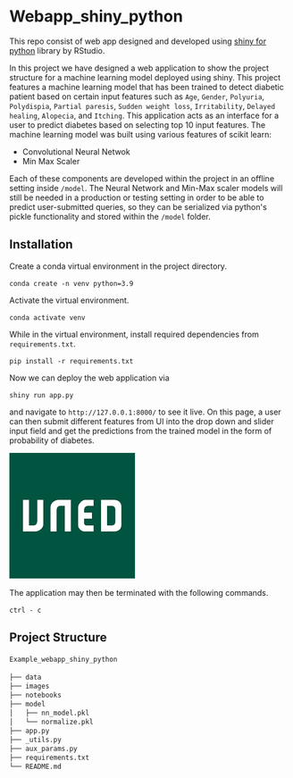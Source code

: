# Webapp_shiny_python

This repo consist of web app designed and developed using [shiny for python](https://shiny.rstudio.com/py/) library by RStudio. 

In this project we have designed a web application to show the project structure for a machine learning model deployed using shiny. This project features a machine learning model that has been trained to detect diabetic patient based on certain input features such as `Age`, `Gender`, `Polyuria`, `Polydispia`, `Partial paresis`, `Sudden weight loss`, `Irritability`, `Delayed healing`, `Alopecia`, and  `Itching`. This application acts as an interface for a user to predict diabetes based on selecting top 10 input features. The machine learning model was built using various features of scikit learn:

* Convolutional Neural Netwok
* Min Max Scaler 

Each of these components are developed within the project in an offline setting inside `/model`. 
The Neural Network and Min-Max scaler models will still be needed in a production 
or testing setting in order to be able to predict user-submitted queries, 
so they can be serialized via python's pickle functionality and stored within the `/model` folder.


## Installation

Create a conda virtual environment in the project directory.

```
conda create -n venv python=3.9
```

Activate the virtual environment.
```
conda activate venv
```

While in the virtual environment, install required dependencies from `requirements.txt`.

```
pip install -r requirements.txt
```

Now we can deploy the web application via

```
shiny run app.py
```

and navigate to `http://127.0.0.1:8000/` to see it live. On this page, a user can then submit different features from UI into the drop down and slider 
input field and get the predictions from the trained model in the form of probability of diabetes.

[![Alt text](images/uned_image.png)](https://www.youtube.com/watch?v=oTc1yVZlrIU&t=4s)

The application may then be terminated with the following commands.
```
ctrl - c
```

## Project Structure 

~~~
Example_webapp_shiny_python

├── data
├── images
├── notebooks
├── model
│   ├── nn_model.pkl
│   └── normalize.pkl
├── app.py
├── _utils.py
├── aux_params.py
├── requirements.txt
└── README.md
